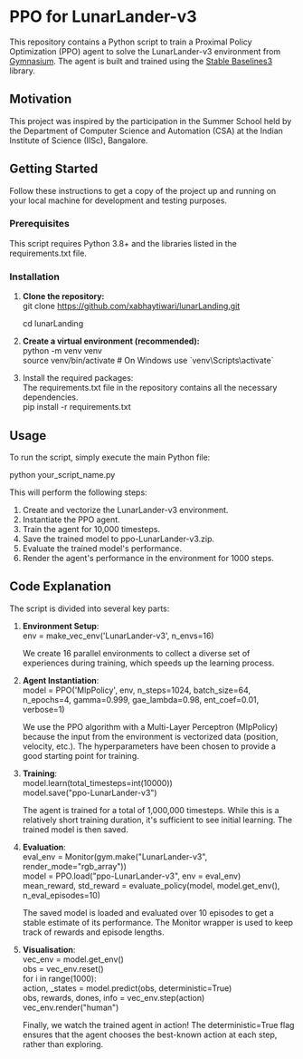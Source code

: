# **PPO for LunarLander-v3**

This repository contains a Python script to train a Proximal Policy Optimization (PPO) agent to solve the LunarLander-v3 environment from [Gymnasium](https://gymnasium.farama.org/). The agent is built and trained using the [Stable Baselines3](https://stable-baselines3.readthedocs.io/en/master/) library.

## **Motivation**

This project was inspired by the participation in the Summer School held by the Department of Computer Science and Automation (CSA) at the Indian Institute of Science (IISc), Bangalore.

## **Getting Started**

Follow these instructions to get a copy of the project up and running on your local machine for development and testing purposes.

### **Prerequisites**

This script requires Python 3.8+ and the libraries listed in the requirements.txt file.

### **Installation**

1. **Clone the repository:**  
   git clone https://github.com/xabhaytiwari/lunarLanding.git
   
   cd lunarLanding

3. **Create a virtual environment (recommended):**  
   python \-m venv venv  
   source venv/bin/activate  \# On Windows use \`venv\\Scripts\\activate\`

4. Install the required packages:  
   The requirements.txt file in the repository contains all the necessary dependencies.  
   pip install \-r requirements.txt

## **Usage**

To run the script, simply execute the main Python file:

python your\_script\_name.py

This will perform the following steps:

1. Create and vectorize the LunarLander-v3 environment.  
2. Instantiate the PPO agent.  
3. Train the agent for 10,000 timesteps.  
4. Save the trained model to ppo-LunarLander-v3.zip.  
5. Evaluate the trained model's performance.  
6. Render the agent's performance in the environment for 1000 steps.

## **Code Explanation**

The script is divided into several key parts:

1. **Environment Setup**:  
   env \= make\_vec\_env('LunarLander-v3', n\_envs=16)

   We create 16 parallel environments to collect a diverse set of experiences during training, which speeds up the learning process.  
2. **Agent Instantiation**:  
   model \= PPO('MlpPolicy', env, n\_steps=1024, batch\_size=64, n\_epochs=4, gamma=0.999, gae\_lambda=0.98, ent\_coef=0.01, verbose=1)

   We use the PPO algorithm with a Multi-Layer Perceptron (MlpPolicy) because the input from the environment is vectorized data (position, velocity, etc.). The hyperparameters have been chosen to provide a good starting point for training.  
3. **Training**:  
   model.learn(total\_timesteps=int(10000))  
   model.save("ppo-LunarLander-v3")

   The agent is trained for a total of 1,000,000 timesteps. While this is a relatively short training duration, it's sufficient to see initial learning. The trained model is then saved.  
4. **Evaluation**:  
   eval\_env \= Monitor(gym.make("LunarLander-v3", render\_mode="rgb\_array"))  
   model \= PPO.load("ppo-LunarLander-v3", env \= eval\_env)  
   mean\_reward, std\_reward \= evaluate\_policy(model, model.get\_env(), n\_eval\_episodes=10)

   The saved model is loaded and evaluated over 10 episodes to get a stable estimate of its performance. The Monitor wrapper is used to keep track of rewards and episode lengths.  
5. **Visualisation**:  
   vec\_env \= model.get\_env()  
   obs \= vec\_env.reset()  
   for i in range(1000):  
       action, \_states \= model.predict(obs, deterministic=True)  
       obs, rewards, dones, info \= vec\_env.step(action)  
       vec\_env.render("human")

   Finally, we watch the trained agent in action\! The deterministic=True flag ensures that the agent chooses the best-known action at each step, rather than exploring.
